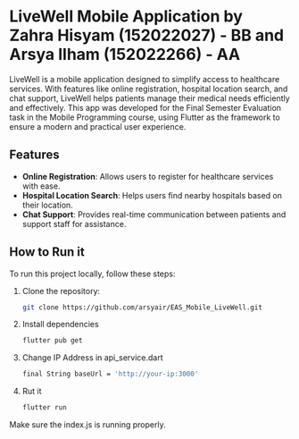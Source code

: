 # LiveWell Mobile Application by Zahra Hisyam (152022027) - BB and Arsya Ilham (152022266) - AA

LiveWell is a mobile application designed to simplify access to healthcare services. With features like online registration, hospital location search, and chat support, LiveWell helps patients manage their medical needs efficiently and effectively. This app was developed for the Final Semester Evaluation task in the Mobile Programming course, using Flutter as the framework to ensure a modern and practical user experience.

## Features

- **Online Registration**: Allows users to register for healthcare services with ease.
- **Hospital Location Search**: Helps users find nearby hospitals based on their location.
- **Chat Support**: Provides real-time communication between patients and support staff for assistance.

## How to Run it

To run this project locally, follow these steps:

1. Clone the repository:
   ```bash
   git clone https://github.com/arsyair/EAS_Mobile_LiveWell.git
2. Install dependencies
   ```bash
   flutter pub get
3. Change IP Address in api_service.dart
   ```bash
   final String baseUrl = 'http://your-ip:3000'
4. Rut it
   ```bash
   flutter run

Make sure the index.js is running properly.
